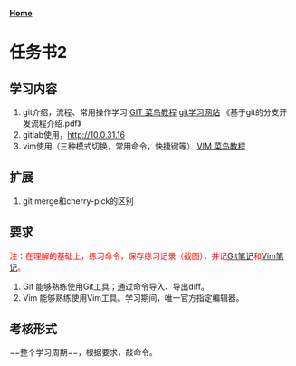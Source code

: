 **[Home](../Menu.md)**

# 任务书2
## 学习内容
1. git介绍，流程、常用操作学习
[GIT 菜鸟教程](https://www.runoob.com/git/git-tutorial.html)
[git学习网站](https://learngitbranching.js.org/?locale=zh_CN)
《基于git的分支开发流程介绍.pdf》
1. gitlab使用，http://10.0.31.16
2. vim使用（三种模式切换，常用命令，快捷键等）
[VIM 菜鸟教程](https://www.runoob.com/linux/linux-vim.html)

## 扩展
1. git merge和cherry-pick的区别

## 要求
<font color="red">注：在理解的基础上，练习命令，保存练习记录（截图），并记[Git笔记](Task2/Note/Git.md)和[Vim笔记](Task2/Note/Vim.md)。</font>
1. Git
    能够熟练使用Git工具；通过命令导入、导出diff。
2. Vim
    能够熟练使用Vim工具。学习期间，唯一官方指定编辑器。

## 考核形式
==整个学习周期==，根据要求，敲命令。